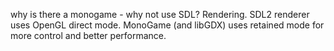 
why is there a monogame - why not use SDL?
Rendering. SDL2 renderer uses OpenGL direct mode. MonoGame (and libGDX) uses retained mode for more control and better performance.